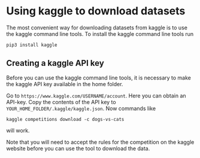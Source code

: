 # Using kaggle to download datasets

The most convenient way for downloading datasets from kaggle is to use
the kaggle command line tools. To install the kaggle command line tools
run
```
pip3 install kaggle
```

## Creating a kaggle API key

Before you can use the kaggle command line tools, it is necessary to make
the kaggle API key available in the home folder.

Go to `https://www.kaggle.com/USERNAME/account`. Here you can obtain an API-key.
Copy the contents of the API key to `YOUR_HOME_FOLDER/.kaggle/kaggle.json`.
Now commands like
```
kaggle competitions download -c dogs-vs-cats
```
will work.

Note that you will need to accept the rules for the competition on the kaggle
website before you can use the tool to download the data.
